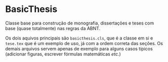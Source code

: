 # BasicThesis
Classe base para construção de monografia, dissertações e teses com base (quase totalmente) nas regras da ABNT.

Os dois aquivos principais são `basicthesis.cls`, que é a classe em si e `tese.tex` que é um exemplo de uso, já com a ordem correta das seções. Os demais arquivos servem apenas de exemplo para alguns casos típicos (adicionar figuras, escrever fórmulas matemáticas *etc.*)
